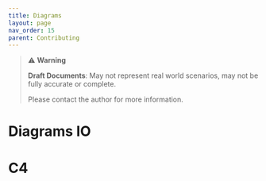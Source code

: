 ```yaml
---
title: Diagrams
layout: page
nav_order: 15
parent: Contributing
---
```


> ⚠️ **Warning**
>  
> **Draft Documents**: May not represent real world scenarios, may not be fully accurate or complete.
>
> Please contact the author for more information.


# Diagrams IO

# C4
